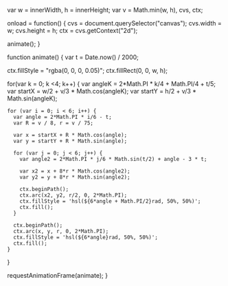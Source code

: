 var w = innerWidth, h = innerHeight;
var v = Math.min(w, h), cvs, ctx;

onload = function() {
  cvs = document.querySelector("canvas");
  cvs.width = w; cvs.height = h;
  ctx = cvs.getContext("2d");
  
  animate();
}

function animate() {
  var t = Date.now() / 2000;
  
  ctx.fillStyle = "rgba(0, 0, 0, 0.05)";
  ctx.fillRect(0, 0, w, h);
  
  for(var k = 0; k <4; k++) {
    var angleK = 2*Math.PI * k/4 + Math.PI/4 + t/5;
    var startX = w/2 + v/3 * Math.cos(angleK);
    var startY = h/2 + v/3 * Math.sin(angleK);
    
    for (var i = 0; i < 6; i++) {
      var angle = 2*Math.PI * i/6 - t;
      var R = v / 8, r = v / 75;
      
      var x = startX + R * Math.cos(angle);
      var y = startY + R * Math.sin(angle);
      
      for (var j = 0; j < 6; j++) {
        var angle2 = 2*Math.PI * j/6 * Math.sin(t/2) + angle - 3 * t;
        
        var x2 = x + 8*r * Math.cos(angle2);
        var y2 = y + 8*r * Math.sin(angle2);
        
        ctx.beginPath();
        ctx.arc(x2, y2, r/2, 0, 2*Math.PI);
        ctx.fillStyle = 'hsl(${6*angle + Math.PI/2}rad, 50%, 50%)';
        ctx.fill();
      }
      
      ctx.beginPath();
      ctx.arc(x, y, r, 0, 2*Math.PI);
      ctx.fillStyle = 'hsl(${6*angle}rad, 50%, 50%)';
      ctx.fill();
    }
  }
  
  requestAnimationFrame(animate);
}
